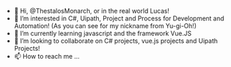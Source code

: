 - 👋 Hi, @ThestalosMonarch, or in the real world Lucas!
- 👀 I’m interested in C#, Uipath, Project and Process for Development and Automation! (As you can see for my nickname from Yu-gi-Oh!)
- 🌱 I’m currently learning javascript and the framework Vue.JS
- 💞️ I’m looking to collaborate on C# projects, vue.js projects and Uipath Projects!
- 📫 How to reach me ...

<!---
ThestalosMonarch/ThestalosMonarch is a ✨ special ✨ repository because its `README.md` (this file) appears on your GitHub profile.
You can click the Preview link to take a look at your changes.
--->
